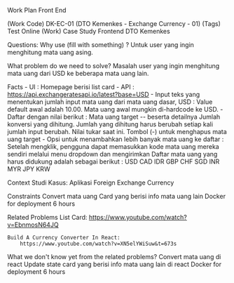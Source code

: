 Work Plan Front End

(Work Code) DK-EC-01 (DTO Kemenkes - Exchange Currency - 01)
(Tags) Test Online 
(Work) Case Study Frontend DTO Kemenkes

Questions:
Why use (fill with something) ?
    Untuk user yang ingin menghitung mata uang asing. 

What problem do we need to solve?
    Masalah user yang ingin menghitung mata uang dari USD ke beberapa mata uang lain. 

Facts
    - UI :
        Homepage berisi list card
    - API :
        https://api.exchangeratesapi.io/latest?base=USD 
    - Input teks yang menentukan jumlah input mata uang dari mata uang dasar, USD :
        Value default awal adalah 10.00.
        Mata uang awal mungkin di-hardcode ke USD.
    - Daftar dengan nilai berikut :
        Mata uang target -- beserta detailnya
        Jumlah konversi yang dihitung.
        Jumlah yang dihitung harus berubah setiap kali jumlah input berubah.
        Nilai tukar saat ini.
        Tombol (-) untuk menghapus mata uang target
    - Opsi untuk menambahkan lebih banyak mata uang ke daftar :
        Setelah mengklik, pengguna dapat memasukkan kode mata uang mereka sendiri melalui menu dropdown dan mengirimkan
        Daftar mata uang yang harus didukung adalah sebagai berikut :
        USD CAD IDR GBP CHF SGD INR MYR JPY KRW

Context
    Studi Kasus: Aplikasi Foreign Exchange Currency

Constraints
    Convert mata uang
    Card yang berisi info mata uang lain
    Docker for deployment 6 hours

Related Problems
    List Card: 
        https://www.youtube.com/watch?v=EbnmosN64JQ
    
    Build A Currency Converter In React:
        https://www.youtube.com/watch?v=XN5elYWiSuw&t=673s

What we don't know yet from the related problems?
    Convert mata uang di react 
    Update state card yang berisi info mata uang lain di react 
    Docker for deployment 6 hours 
